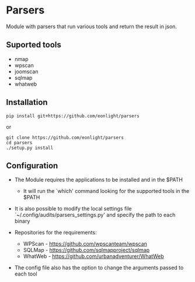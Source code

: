 # Parsers
Module with parsers that run various tools and return the result in json.

## Suported tools

* nmap
* wpscan
* joomscan
* sqlmap
* whatweb

## Installation

`pip install git+https://github.com/eonlight/parsers`

or

```
git clone https://github.com/eonlight/parsers
cd parsers
./setup.py install
```

## Configuration

* The Module requires the applications to be installed and in the $PATH
    * It will run the `which' command looking for the supported tools in the $PATH

* It is also possible to modify the local settings file `~/.config/audits/parsers_settings.py' and specify the path to each binary

* Repositories for the requirements:
    * WPScan  - https://github.com/wpscanteam/wpscan
    * SQLMap  - https://github.com/sqlmapproject/sqlmap
    * WhatWeb - https://github.com/urbanadventurer/WhatWeb

* The config file also has the option to change the arguments passed to each tool